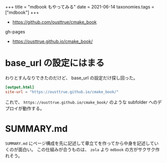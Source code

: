 +++
title = "mdbook もやってみる"
date = 2021-06-14
taxonomies.tags = ["mdbook"]
+++

* https://github.com/ousttrue/cmake_book

gh-pages
* https://ousttrue.github.io/cmake_book/


# base_url の設定にはまる

わりとすんなりできたのだけど、
base_url の設定だけ探し回った。

```book.toml
[output.html]
site-url = "https://ousttrue.github.io/cmake_book/"
```

これで、 `https://ousttrue.github.io/cmake_book/` のような subfolder へのデプロイが動作する。

# SUMMARY.md

`SUMMARY.md` にページ構成を先に記述して章立てを作ってから中身を記述していくのが面白い。
この仕組みが合うものは、 `zola` より `mdbook` の方がサクサク作れそう。
